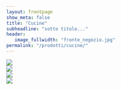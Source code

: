 ```yaml
---
layout: frontpage
show_meta: false
title: "Cucine"
subheadline: "sotto titolo..."
header:
   image_fullwidth: "fronte_negozio.jpg"
permalink: "/prodotti/cucine/"
---
```


<div class="row">
  <div class="small-5 small-offset-1 medium-3 medium-offset-0 columns">
    <div class="image-hover-wrapper">
        <a href="{{ site.url }}{{ site.baseurl }}/cucine/arredo3">
          <img src="{{ site.urlimg }}/loghi/logo-arredo3-big_logo.jpg">
          <span class="image-hover-wrapper-reveal"/>
        </a>
    </div>
  </div>

  <div class="small-5 medium-3 medium-offset-0 columns">
    <div class="image-hover-wrapper">
        <a href="{{ site.url }}{{ site.baseurl }}/cucine/copat">
          <img src="{{ site.urlimg }}/loghi/copatlife.jpg">
          <span class="image-hover-wrapper-reveal"/>
        </a>
    </div>
  </div>

  <div class="small-5 small-offset-1 medium-3 medium-offset-0 columns">
    <div class="image-hover-wrapper">
        <a href="{{ site.url }}{{ site.baseurl }}/cucine/lyons" >
          <img src="{{ site.urlimg }}/loghi/lyons.jpg">
          <span class="image-hover-wrapper-reveal"/>
        </a>
    </div>
  </div>

  <div class="small-5  medium-3 medium-offset-0 columns end">
    <div class="image-hover-wrapper">
        <a href="{{ site.url }}{{ site.baseurl }}/cucine/arredo3" >
          <img src="{{ site.urlimg }}/loghi/logo-arredo3-big_logo.jpg">
          <span class="image-hover-wrapper-reveal"/>
        </a>
    </div>
  </div>
</div>